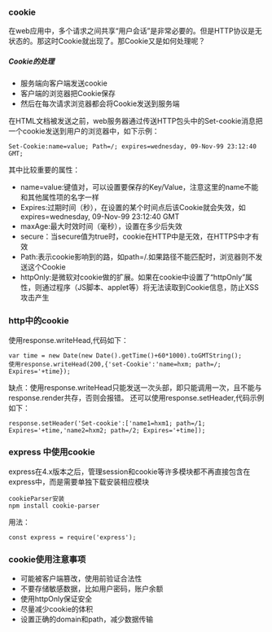 ### cookie
在web应用中，多个请求之间共享“用户会话”是非常必要的。但是HTTP协议是无状态的。那这时Cookie就出现了。那Cookie又是如何处理呢？
##### Cookie的处理
- 服务端向客户端发送cookie
- 客户端的浏览器把Cookie保存
- 然后在每次请求浏览器都会将Cookie发送到服务端

在HTML文档被发送之前，web服务器通过传送HTTP包头中的Set-cookie消息把一个cookie发送到用户的浏览器中，如下示例：
``` 
Set-Cookie:name=value; Path=/; expires=wednesday, 09-Nov-99 23:12:40 GMT;
```
其中比较重要的属性：
* name=value:键值对，可以设置要保存的Key/Value，注意这里的name不能和其他属性项的名字一样
* Expires:过期时间（秒），在设置的某个时间点后该Cookie就会失效，如expires=wednesday, 09-Nov-99 23:12:40 GMT
* maxAge:最大时效时间（毫秒），设置在多少后失效
* secure：当secure值为true时，cookie在HTTP中是无效，在HTTPS中才有效
* Path:表示cookie影响到的路，如path=/.如果路径不能匹配时，浏览器则不发送这个Cookie
* httpOnly:是微软对cookie做的扩展。如果在cookie中设置了“httpOnly”属性，则通过程序（JS脚本、applet等）将无法读取到Cookie信息，防止XSS攻击产生

### http中的cookie
使用response.writeHead,代码如下：
``` 
var time = new Date(new Date().getTime()+60*1000).toGMTString();
使用response.writeHead(200,{'set-Cookie':'name=hxm; path=/; Expires='+time});
```
缺点：使用response.writeHead只能发送一次头部，即只能调用一次，且不能与response.render共存，否则会报错。
还可以使用response.setHeader,代码示例如下：
``` 
response.setHeader('Set-cookie':['name1=hxm1; path=/1; Expires='+time,'name2=hxm2; path=/2; Expires='+time]);
```
### express 中使用cookie
express在4.x版本之后，管理session和cookie等许多模块都不再直接包含在express中，而是需要单独下载安装相应模块
``` 
cookieParser安装
npm install cookie-parser
```
用法：
``` 
const express = require('express');
```
### cookie使用注意事项
- 可能被客户端篡改，使用前验证合法性
- 不要存储敏感数据，比如用户密码，账户余额
- 使用httpOnly保证安全
- 尽量减少cookie的体积
- 设置正确的domain和path，减少数据传输